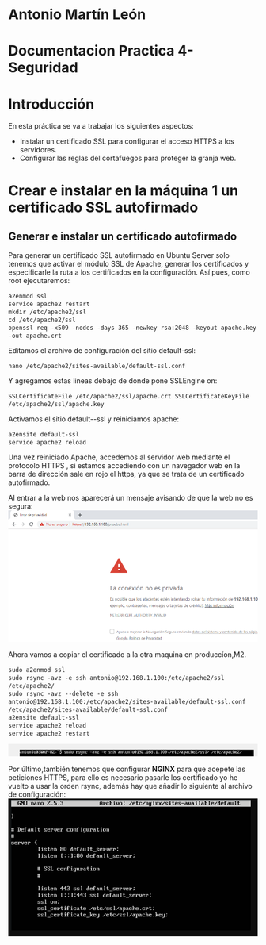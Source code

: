 # Antonio Martín León
# Documentacion Practica 4-Seguridad

# Introducción
En esta práctica se va a trabajar los siguientes aspectos:
+ Instalar un certificado SSL para configurar el acceso HTTPS a los servidores.
+ Configurar las reglas del cortafuegos para proteger la granja web.

# Crear e instalar en la máquina 1 un certificado SSL autofirmado
## Generar e instalar un certificado autofirmado
Para generar un certificado SSL autofirmado en Ubuntu Server solo tenemos que activar el módulo SSL de Apache, generar los certificados y especificarle la ruta a los certificados en la configuración. Así pues, como root ejecutaremos:
```
a2enmod ssl
service apache2 restart
mkdir /etc/apache2/ssl
cd /etc/apache2/ssl
openssl req -x509 -nodes -days 365 -newkey rsa:2048 -keyout apache.key -out apache.crt
```

Editamos el archivo de configuración del sitio default-ssl:
```
nano /etc/apache2/sites-available/default-ssl.conf
```
Y agregamos estas lineas debajo de donde pone SSLEngine on:
```
SSLCertificateFile /etc/apache2/ssl/apache.crt SSLCertificateKeyFile /etc/apache2/ssl/apache.key
```
Activamos el sitio default--ssl y reiniciamos apache:
```
a2ensite default-ssl
service apache2 reload
```
Una vez reiniciado Apache, accedemos al servidor web mediante el protocolo HTTPS , si estamos accediendo con un navegador web en la barra de dirección sale en rojo el https, ya que se trata de un certificado autofirmado.

Al entrar a la web nos aparecerá un mensaje avisando de que la web no es segura:
![img](https://github.com/antonioml97/SWAP/blob/master/practica4/img/Screenshot_2.png)

Ahora vamos a copiar el certificado a la otra maquina en produccíon,M2.
```
sudo a2enmod ssl
sudo rsync -avz -e ssh antonio@192.168.1.100:/etc/apache2/ssl /etc/apache2/
sudo rsync -avz --delete -e ssh antonio@192.168.1.100:/etc/apache2/sites-available/default-ssl.conf /etc/apache2/sites-available/default-ssl.conf
a2ensite default-ssl
service apache2 reload
service apache2 restart
```
![img](https://github.com/antonioml97/SWAP/blob/master/practica4/img/Copia_m1_m2.png)

Por último,también tenemos que configurar **NGINX** para que acepete las peticiones HTTPS, para ello es necesario pasarle los certificado yo he vuelto a usar la orden rsync, además hay que añadir lo siguiente al archivo de configuración:
![img](https://github.com/antonioml97/SWAP/blob/master/practica4/img/Nginx.png)

